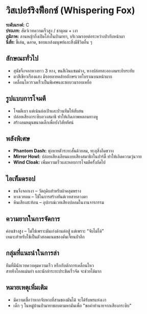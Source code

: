 # วิสเปอร์ริงฟ็อกซ์ (Whispering Fox)

**ระดับแรงค์:** C  
**ประเภท:** สัตว์เวทความเร็วสูง / ธาตุลม + เงา  
**ภูมิภาค:** ลานหญ้ากึ่งเปิดโล่งในป่ามายา, บริเวณรอยต่อระหว่างป่ากับหน้าผา  
**นิสัย:** ขี้เล่น, ฉลาด, ชอบแกล้งมนุษย์และสิ่งมีชีวิตอื่น ๆ

## ลักษณะทั่วไป
- สุนัขจิ้งจอกหางยาว 3 หาง, ขนสีเงินแซมม่วง, หางปล่อยละอองลมระยิบระยับ  
- ตาสีเขียวเรืองแสง มีรอยลายคล้ายอักษรเวทโบราณบนหน้าผาก  
- เคลื่อนไหวรวดเร็วเป็นพิเศษและชอบวนรอบเหยื่อ

## รูปแบบการโจมตี
- โจมตีเบา แต่เน้นล่อเป้าและป่วนทีมให้สับสน  
- ปล่อยเสียงกระซิบลวงสมาธิ ทำให้เกิดภาพหลอนทางหู  
- สร้างลมหมุนขนาดเล็กเพื่อบังวิสัยทัศน์

## พลังพิเศษ
- **Phantom Dash:** พุ่งหายตัวระยะสั้นด้วยลม, ทะลุสิ่งกีดขวาง  
- **Mirror Howl:** ปล่อยเสียงเลียนแบบเสียงสมาชิกในปาร์ตี้ ทำให้เกิดความวุ่นวาย  
- **Wind Cloak:** เพิ่มความเร็วและหลบการโจมตีครั้งถัดไป

## ไอเท็มดรอป
- ขนจิ้งจอกเงา – วัตถุดิบสำหรับผ้าคลุมพราง  
- หางเวทลม – ใช้ในการสร้างยันต์เวทสายลวงตา  
- หินเสียงสะท้อน – อุปกรณ์เวทเสียงปลอมในงานจารกรรม

## ความยากในการจัดการ
ค่อนข้างสูง – ไม่ใช่เพราะมันเก่งด้านต่อสู้ แต่เพราะ “จับไม่ได้”  
เหมาะสำหรับใช้เป็นตัวสอดแนมของดันเจี้ยนป่าลึก

## กลุ่มที่แนะนำในการล่า
ทีมที่มีนักเวทควบคุมความเร็ว หรือกับดักการเคลื่อนไหว  
สายยิงไกลแม่นยำ และนักล่าระยะประชิดเร็วจัด จะช่วยได้มาก

## หมายเหตุเพิ่มเติม
- มีความเชื่อว่าหากจับหางที่สามของมันได้ จะได้รับพรแห่งเงา  
- เด็ก ๆ ในหมู่บ้านป่ามายาชอบตามหามันเพื่อ "ขอคำทำนายจากเสียงกระซิบ"
